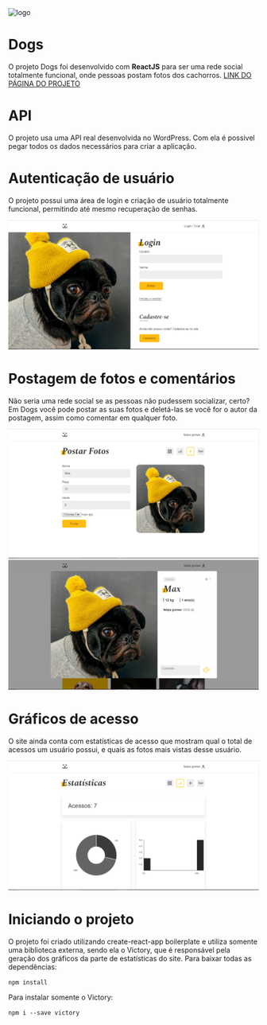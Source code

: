 
<img src="./public/favicon.ico" alt="logo" width="50px" />

# Dogs
O projeto Dogs foi desenvolvido com __**ReactJS**__ para ser uma rede social totalmente funcional, onde pessoas postam fotos dos cachorros.
<a href="https://dogs-97719.web.app/">LINK DO PÁGINA DO PROJETO</a>

# API
O projeto usa uma API real desenvolvida no WordPress. Com ela é possivel pegar todos os dados necessários para criar a aplicação.

# Autenticação de usuário
O projeto possui uma área de login e criação de usuário totalmente funcional, permitindo até mesmo recuperação de senhas.

<img src="./src/Assets/readme/login.PNG" alt="login" />

# Postagem de fotos e comentários
Não seria uma rede social se as pessoas não pudessem socializar, certo? Em Dogs você pode postar as suas fotos e deletá-las se você for o autor da postagem, assim como comentar em qualquer foto.

<img src="./src/Assets/readme/postar.PNG" atl="postar" />

<img src="./src/Assets/readme/comentar.PNG" alt="postar" />

# Gráficos de acesso
O site ainda conta com estatísticas de acesso que mostram qual o total de acessos um usuário possui, e quais as fotos mais vistas desse usuário.

<img src="./src/Assets/readme/grafico.PNG" alt="grafico" />

# Iniciando o projeto
O projeto foi criado utilizando create-react-app boilerplate e utiliza somente uma biblioteca externa, sendo ela o Victory, que é responsável pela geração dos gráficos da parte de estatísticas do site. Para baixar todas as dependências:

```
npm install
```

Para instalar somente o Victory:
```
npm i --save victory
```

